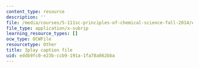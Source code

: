 ```yaml
---
content_type: resource
description: ''
file: /media/courses/5-111sc-principles-of-chemical-science-fall-2014/eddb9fc0e23bccb9191a1fa78a862bba_pJdUR2uak2s.srt
file_type: application/x-subrip
learning_resource_types: []
ocw_type: OCWFile
resourcetype: Other
title: 3play caption file
uid: eddb9fc0-e23b-ccb9-191a-1fa78a862bba
---
```

